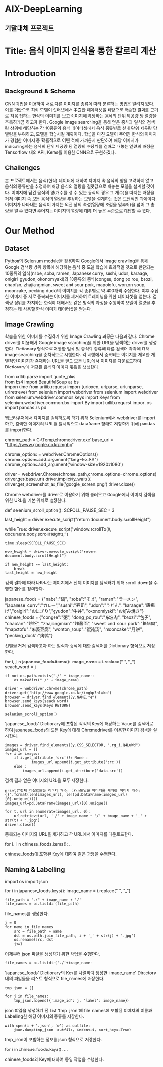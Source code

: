 # AIX-DeepLearning

## 기말대체 프로젝트

# Title: 음식 이미지 인식을 통한 칼로리 계산

# Introduction

## Background & Scheme
CNN 기법을 이용하여 서로 다른 이미지를 종류에 따라 분류하는 방법은 알려져 있다. 이를 기반으로 하여 모델이 인터넷에서 추출한 데이터셋을 바탕으로 학습한 결과를 근거로 처음 접하는 한식의 이미지를 보고 이미지에 해당하는 음식의 단위 제공량 당 열량을 추측하게끔 하고자 한다. Google image searching을 통해 얻은 중식과 일식의 검색량 상위에 해당하는 각 10종류의 음식 데이터셋에서 음식 종류별로 실제 단위 제공량 당 열량을 부여하고, 모델을 학습시킬 계획이다. 학습을 마친 모델이 주어진 한식의 이미지가 경험한 이미지 중 확률적으로 어떤 것에 가까운지 판단하여 해당 이미지가 indicating하는 음식의 단위 제공량 당 열량의 추정치를 결과로 내놓는 일련의 과정을 Tensorflow 내의 API, Keras를 이용한 CNN으로 구현하겠다.

## Challenges
본 프로젝트에서는 음식(한식) 데이터에 대하여 이미지 속 음식의 양을 고려하지 않고 음식의 종류만을 추정하여 해당 음식의 열량을 결괏값으로 내놓는 모델을 설계할 것이다. 이미지에 담긴 음식의 양(개수를 셀 수 있는 음식의 경우 그 개수)을 따지는 과정을 거쳐 이미지 속 모든 음식의 열량을 추정하는 모델을 설계하는 것은 도전적인 과제이다. 이미지가 나타내는 음식이 가지는 외관 상의 속성(열량에 초점을 맞추어)을 넘어 그 총량을 알 수 있다면 주어지는 이미지의 열량에 대해 더 높은 수준으로 대답할 수 있다.

# Our Method

## Dataset
Python의 Selenium module을 활용하여 Google에서 image crawling을 통해 Google 검색량 상위 항목에 해당하는 음식 중 모델 학습에 효과적일 것으로 판단되는 10종류의 일식(nabe, soba, ramen, Japanese curry, sushi, udon, karaage, onigiri, gyudon, okonomiyaki)와 10종류의 중식(congee, dong po rou, baozi, chaofan, zhajiangmian, sweet and sour pork, mapotofu, wonton soup, mooncake, pecking duck)의 이미지를 각 종류별로 약 400개씩 수집한다. 이후 수집한 이미지 중 서로 중복되는 이미지를 제거하여 트레이닝을 위한 데이터셋을 얻는다. 검색량 상위를 차지하는 한식에 대해서도 같은 방식의 과정을 수행하여 모델이 열량을 추정하는 데 사용할 한식 이미지 데이터셋을 얻는다.

## Image Crawling
학습을 위한 이미지를 수집하기 위한 Image Crawling 과정은 다음과 같다. Chrome driver를 이용해서 Google image searching을 위한 URL을 탐색하는 driver를 생성한다. Dictionary 형식으로 저장한 일식 및 중식의 종류에 따른 검색어 각각에 대해 image searching을 순차적으로 시행한다. 각 시행에서 중복되는 이미지를 제외한 개별적인 이미지가 존재하는 URL을 얻고 모든 URL에서 이미지를 다운로드하여 Dictionary에 저장된 음식의 이미지 묶음을 생성한다.

from urllib.parse import quote_plus           
from bs4 import BeautifulSoup as bs  
import time
from urllib.request import (urlopen, urlparse, urlunparse, urlretrieve)
from selenium import webdriver
from selenium import webdriver
from selenium.webdriver.common.keys import Keys
from selenium.webdriver.common.by import By
import urllib.request
import os
import pandas as pd

웹브라우저에서 이미지를 검색하도록 하기 위해 Selenium에서 webdriver를 import하고, 검색한 이미지의 URL을 일시적으로 dataframe 형태로 저장하기 위해 pandas를 import한다.

chrome_path ='C:\Temp\chromedriver.exe'
base_url = "https://www.google.co.kr/imghp"

chrome_options = webdriver.ChromeOptions()
chrome_options.add_argument("lang=ko_KR")
chrome_options.add_argument('window-size=1920x1080')

driver = webdriver.Chrome(chrome_path,chrome_options=chrome_options)
driver.get(base_url)
driver.implicitly_wait(3)
driver.get_screenshot_as_file('google_screen.png')
driver.close()

Chrome webdriver를 driver로 이용하기 위해 불러오고 Google에서 이미지 검색을 위한 URL을 기본 위치로 설정한다.

def selenium_scroll_option():
  SCROLL_PAUSE_SEC = 3
  
  last_height = driver.execute_script("return document.body.scrollHeight")
  
  while True:
    driver.execute_script("window.scrollTo(0, document.body.scrollHeight);")

    time.sleep(SCROLL_PAUSE_SEC)
    
    new_height = driver.execute_script("return document.body.scrollHeight")
  
    if new_height == last_height:
        break
    last_height = new_height

검색 결과에 따라 나타나는 페이지에서 전체 이미지를 탐색하기 위해 scroll down을 수행할 함수를 정의한다.

japanese_foods = {"nabe":"鍋", "soba":"そば", "ramen":"ラーメン", "japanese_curry":"カレー","sushi":"寿司", "udon":"うどん", "karaage":"唐揚げ","onigiri":"おにぎり","gyudon":"牛丼", "okonomiyaki":"お好み焼き"}
chinese_foods = {"congee":"粥", "dong_po_rou":"东坡肉", "baozi":"包子", "chaofan":"炒饭", "zhajiangmian":"炸酱面", "sweet_and_sour_pork":"糖醋肉", "mapotofu":"麻婆豆腐", "wonton_soup":"馄饨汤", "mooncake":"月饼", "pecking_duck":"烤鸭"}

선별을 거쳐 검색하고자 하는 일식과 중식에 대한 검색어를 Dictionary 형식으로 저장한다.

for i, j in japanese_foods.items():
    image_name = i.replace(" ", "_")
    seach_word = j

    if not os.path.exists("./" + image_name):
        os.makedirs("./" + image_name)

    driver = webdriver.Chrome(chrome_path)
    driver.get('http://www.google.co.kr/imghp?hl=ko')
    browser = driver.find_element(By.NAME,"q")
    browser.send_keys(seach_word)
    browser.send_keys(Keys.RETURN)

    selenium_scroll_option()

'japanese_foods' Dictionary에 포함된 각각의 Key에 해당하는 Value를 검색어로 하여 japanese_foods의 모든 Key에 대해 Chromedriver를 이용한 이미지 검색을 실시한다.

    images = driver.find_elements(By.CSS_SELECTOR, ".rg_i.Q4LuWd") 
    images_url = []
    for i in images: 
        if i.get_attribute('src')!= None :
                images_url.append(i.get_attribute('src'))
        else :
            images_url.append(i.get_attribute('data-src'))

검색 결과 얻은 이미지의 URL을 모두 저장한다.

    print("전체 다운로드한 이미지 개수: {}\n동일한 이미지를 제거한 이미지 개수: {}".format(len(images_url), len(pd.DataFrame(images_url)[0].unique())))
    images_url=pd.DataFrame(images_url)[0].unique()
    
    for t, url in enumerate(images_url, 0):        
        urlretrieve(url, './' + image_name + '/' + image_name + '_' + str(t) + '.jpg')
    driver.close()

중복되는 이미지의 URL을 제거하고 각 URL에서 이미지를 다운로드한다.

for i, j in chinese_foods.items():
  ...
  
chinese_foods에 포함된 Key에 대하여 같은 과정을 수행한다.

## Naming & Labelling

import os
import json

for i in japanese_foods.keys():
    image_name = i.replace(" ", "_")
    
    file_path = "./" + image_name + '/'
    file_names = os.listdir(file_path)

file_names를 생성한다.

    j = 0
    for name in file_names:
        src = file_path + name
        dst = os.path.join(file_path, i + '_' + str(j) + '.jpg')
        os.rename(src, dst)
        j+=1

이제부터 json 파일을 생성하기 위한 작업을 수행한다.

    file_names = os.listdir('./'+image_name)
    
'japanese_foods' Dictionary의 Key를 나열하여 생성한 'image_name' Directory 내의 파일들을 리스트 형식으로 file_names에 저장한다.

    tmp_json = []
   
    for j in file_names:
        tmp_json.append({'image_id': j, 'label': image_name})
    
json 파일을 생성하기 전 List 'tmp_json'에 file_names에 포함된 이미지의 이름과 Labelling한 해당 이미지의 종류를 저장한다.

    with open(i + '.json', 'w') as outfile:
        json.dump(tmp_json, outfile, indent=4, sort_keys=True)
        
tmp_json이 포함하는 정보를 json 형식으로 저장한다.

for i in chinese_foods.keys():
    ...

chinese_foods의 Key에 대하여 동일 작업을 수행한다.
